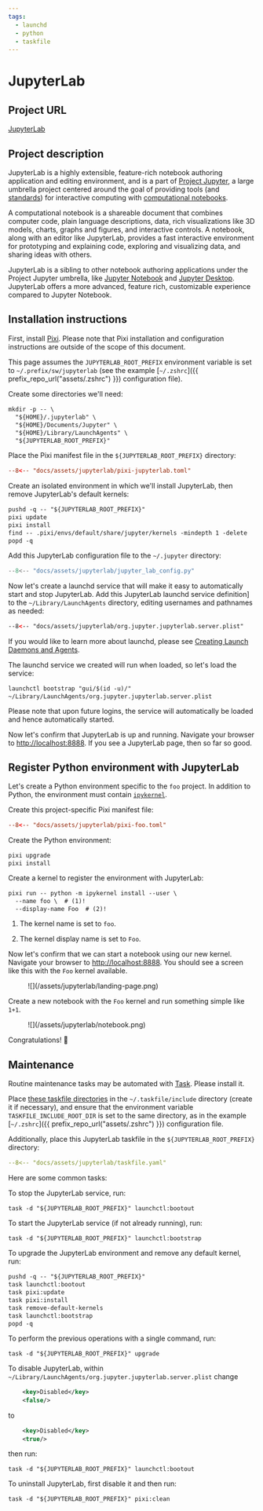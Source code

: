 ```yaml
---
tags:
  - launchd
  - python
  - taskfile
---
```


# JupyterLab

## Project URL

[JupyterLab](https://jupyterlab.readthedocs.io/en/latest/index.html)

## Project description

JupyterLab is a highly extensible, feature-rich notebook authoring application and editing
environment, and is a part of [Project Jupyter](https://docs.jupyter.org/en/latest/),
a large umbrella project centered around the goal of providing tools (and
[standards](https://docs.jupyter.org/en/latest/#sub-project-documentation)) for interactive
computing with [computational notebooks](https://docs.jupyter.org/en/latest/#what-is-a-notebook).

A computational notebook is a shareable document that combines computer code, plain language
descriptions, data, rich visualizations like 3D models, charts, graphs and figures, and interactive
controls. A notebook, along with an editor like JupyterLab, provides a fast interactive environment
for prototyping and explaining code, exploring and visualizing data, and sharing ideas with others.

JupyterLab is a sibling to other notebook authoring applications under the Project Jupyter
umbrella, like [Jupyter Notebook](https://jupyter-notebook.readthedocs.io/en/latest/) and [Jupyter
Desktop](https://github.com/jupyterlab/jupyterlab-desktop). JupyterLab offers a more advanced,
feature rich, customizable experience compared to Jupyter Notebook.

## Installation instructions

First, install [Pixi](https://pixi.sh). Please note that Pixi installation and configuration
instructions are outside of the scope of this document.

This page assumes the `JUPYTERLAB_ROOT_PREFIX` environment variable is set to
`~/.prefix/sw/jupyterlab` (see the example [`~/.zshrc`]({{ prefix_repo_url("assets/.zshrc") }})
configuration file).

Create some directories we'll need:

``` shell
mkdir -p -- \
  "${HOME}/.jupyterlab" \
  "${HOME}/Documents/Jupyter" \
  "${HOME}/Library/LaunchAgents" \
  "${JUPYTERLAB_ROOT_PREFIX}"
```

Place the Pixi manifest file in the `${JUPYTERLAB_ROOT_PREFIX}` directory:

``` toml title="pixi.toml"
--8<-- "docs/assets/jupyterlab/pixi-jupyterlab.toml"
```

Create an isolated environment in which we'll install JupyterLab, then remove JupyterLab's default
kernels:

``` shell
pushd -q -- "${JUPYTERLAB_ROOT_PREFIX}"
pixi update
pixi install
find -- .pixi/envs/default/share/jupyter/kernels -mindepth 1 -delete
popd -q
```

Add this JupyterLab configuration file to the `~/.jupyter` directory:

``` python title="jupyter_lab_config.py"
--8<-- "docs/assets/jupyterlab/jupyter_lab_config.py"
```

Now let's create a launchd service that will make it easy to automatically start and stop
JupyterLab. Add this JupyterLab launchd service definition] to the `~/Library/LaunchAgents`
directory, editing usernames and pathnames as needed:

``` xml title="org.jupyter.jupyterlab.server.plist"
--8<-- "docs/assets/jupyterlab/org.jupyter.jupyterlab.server.plist"
```

If you would like to learn more about launchd, please see [Creating Launch Daemons and
Agents](https://developer.apple.com/library/archive/documentation/MacOSX/Conceptual/BPSystemStartup/Chapters/CreatingLaunchdJobs.html).

The launchd service we created will run when loaded, so let's load the service:

``` shell
launchctl bootstrap "gui/$(id -u)/" ~/Library/LaunchAgents/org.jupyter.jupyterlab.server.plist
```

Please note that upon future logins, the service will automatically be loaded and hence
automatically started.

Now let's confirm that JupyterLab is up and running. Navigate your browser to
[http://localhost:8888](http://localhost:8888). If you see a JupyterLab page, then so far so good.

## Register Python environment with JupyterLab

Let's create a Python environment specific to the `foo` project. In addition to Python, the
environment must contain [`ipykernel`](https://ipykernel.readthedocs.io).

Create this project-specific Pixi manifest file:

``` toml title="pixi.toml"
--8<-- "docs/assets/jupyterlab/pixi-foo.toml"
```

Create the Python environment:

``` shell
pixi upgrade
pixi install
```

Create a kernel to register the environment with JupyterLab:

``` { .shell .annotate }
pixi run -- python -m ipykernel install --user \
  --name foo \  # (1)!
  --display-name Foo  # (2)!
```

1. The kernel name is set to `foo`.

2. The kernel display name is set to `Foo`.

Now let's confirm that we can start a notebook using our new kernel. Navigate your browser to
[http://localhost:8888](http://localhost:8888). You should see a screen like this with the `Foo`
kernel available.

<figure markdown>
  ![](/assets/jupyterlab/landing-page.png)
</figure>

Create a new notebook with the `Foo` kernel and run something simple like `1+1`.

<figure markdown>
  ![](/assets/jupyterlab/notebook.png)
</figure>

Congratulations! 🥳

## Maintenance

Routine maintenance tasks may be automated with [Task](https://taskfile.dev). Please install it.

Place [these taskfile directories](https://github.com/manselmi/taskfile-library/tree/main/include)
in the `~/.taskfile/include` directory (create it if necessary), and ensure that the environment
variable `TASKFILE_INCLUDE_ROOT_DIR` is set to the same directory, as in the example
[`~/.zshrc`]({{ prefix_repo_url("assets/.zshrc") }}) configuration file.

Additionally, place this JupyterLab taskfile in the `${JUPYTERLAB_ROOT_PREFIX}` directory:

``` yaml title="taskfile.yaml"
--8<-- "docs/assets/jupyterlab/taskfile.yaml"
```

Here are some common tasks:

To stop the JupyterLab service, run:

``` shell
task -d "${JUPYTERLAB_ROOT_PREFIX}" launchctl:bootout
```

To start the JupyterLab service (if not already running), run:

``` shell
task -d "${JUPYTERLAB_ROOT_PREFIX}" launchctl:bootstrap
```

To upgrade the JupyterLab environment and remove any default kernel, run:

``` shell
pushd -q -- "${JUPYTERLAB_ROOT_PREFIX}"
task launchctl:bootout
task pixi:update
task pixi:install
task remove-default-kernels
task launchctl:bootstrap
popd -q
```

To perform the previous operations with a single command, run:

``` shell
task -d "${JUPYTERLAB_ROOT_PREFIX}" upgrade
```

To disable JupyterLab, within `~/Library/LaunchAgents/org.jupyter.jupyterlab.server.plist` change

``` xml
	<key>Disabled</key>
	<false/>
```

to

``` xml
	<key>Disabled</key>
	<true/>
```

then run:

``` shell
task -d "${JUPYTERLAB_ROOT_PREFIX}" launchctl:bootout
```

To uninstall JupyterLab, first disable it and then run:

``` shell
task -d "${JUPYTERLAB_ROOT_PREFIX}" pixi:clean
```


<!-- vim: set ft=markdown : -->
